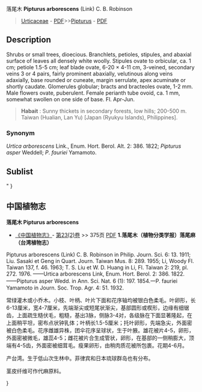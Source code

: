 落尾木 **Pipturus arborescens** (Link) C. B. Robinson

> [Urticaceae](http://www.iplant.cn/info/Urticaceae?t=foc) - [PDF](http://www.iplant.cn/foc/pdf/Urticaceae.pdf)>>[Pipturus](http://www.iplant.cn/info/Pipturus?t=foc) - [PDF](http://www.iplant.cn/foc/pdf/Pipturus.pdf)

## Description

Shrubs or small trees, dioecious. Branchlets, petioles, stipules, and abaxial surface of leaves all densely white woolly. Stipules ovate to orbicular, ca. 1 cm; petiole 1.5-5 cm; leaf blade ovate, 6-20 × 4-11 cm, 3-veined, secondary veins 3 or 4 pairs, fairly prominent abaxially, velutinous along veins adaxially, base rounded or cuneate, margin serrulate, apex acuminate or shortly caudate. Glomerules globular; bracts and bracteoles ovate, 1-2 mm. Male flowers ovate, puberulent. Female perianth tube ovoid, ca. 1 mm, somewhat swollen on one side of base. Fl. Apr-Jun.


> **Habait** : 
> Sunny thickets in secondary forests, low hills; 200-500 m. Taiwan (Hualian, Lan Yu) [Japan (Ryukyu Islands), Philippines].

### Synonym
*Urtica* *arborescens* Link., Enum. Hort. Berol. Alt. 2: 386. 1822; *Pipturus* *asper* Weddell; *P*. *fauriei* Yamamoto.


## Sublist
"
}
## 中国植物志

**落尾木 Pipturus arborescens**

* [《中国植物志》](http://www.iplant.cn/frps)- [第23(2)卷](http://www.iplant.cn/frps/vol/23(2)) >> 375页 [PDF](http://www.iplant.cn/frps/pdf/23(2)/375.pdf)
**1.落尾木（植物分类学报）落尾麻（台湾植物志）**

Pipturus arborescens (Link) C. B. Robinson in Philip. Journ. Sci. 6: 13. 1911; Liu. Sasaki et Geng in Quart. Journ. Taiwan Mus. 8: 289. 1955; Li, Woody Fl. Taiwan 137, f. 46. 1963; T. S. Liu et W. D. Huang in Li, Fl. Taiwan 2: 219, pl. 272. 1976. ——Urtica arborescens Link, Enum. Hort. Berol. 2: 386. 1822. ——Pipturus asper Wedd. in Ann. Sci. Nat. 6 (1): 197. 1854.一P. fauriei Yamamoto in Journ. Soc. Trop. Agr. 4: 51. 1932.

常绿灌木或小乔木。小枝、叶柄、叶片下面和花序轴均被银白色柔毛。叶卵形，长6-13厘米，宽4-7厘米，先端渐尖或短尾状渐尖，基部圆形或楔形，边缘有细锯齿，上面疏生糙伏毛，粗糙，基出3脉，侧脉3-4对，各级脉在下面显著隆起，在上面稍平坦，密布点状钟乳体；叶柄长1.5-5厘米；托叶卵形，先端急尖，外面密被白色柔毛。花序雌雄异株，团伞花序呈球状，生于叶腋。雄花被片4-5，卵形，外面密被微毛，雄蕊4-5；雌花被片合生成管状，卵形，在基部的一侧稍膨大，顶端有4-5齿，外面密被细茸毛。瘦果卵形，由稍肉质花被所包裹。花期4-6月。

产台湾。生于低山次生林中。菲律宾和日本琉球群岛也有分布。

茎皮纤维可作代麻原料。

}